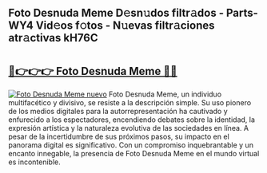## Foto Desnuda Meme D𝚎sn𝚞dos filtr𝚊dos - Parts-WY4 Vid𝚎os f𝚘tos - N𝚞evas filtr𝚊ciones atr𝚊ctivas kH76C

# <h2><a href="http://mb4tutx.tromn.icu/?c=Foto+Desnuda+Meme">🔗👉👉👉 Foto Desnuda Meme 🔗🔗</a></h2>

[![Foto Desnuda Meme nuevo](https://i.imgur.com/pEAQMta.gif)](http://mb4tutx.tromn.icu/?c=Foto+Desnuda+Meme)
Foto Desnuda Meme, un individuo multifacético y divisivo, se resiste a la descripción simple. Su uso pionero de los medios digitales para la autorrepresentación ha cautivado y enfurecido a los espectadores, encendiendo debates sobre la identidad, la expresión artística y la naturaleza evolutiva de las sociedades en línea. A pesar de la incertidumbre de sus próximos pasos, su impacto en el panorama digital es significativo. Con un compromiso inquebrantable y un encanto innegable, la presencia de Foto Desnuda Meme en el mundo virtual es incontenible.

